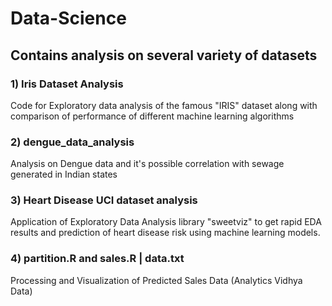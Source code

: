 # Data-Science

## Contains analysis on several variety of datasets

### 1) Iris Dataset Analysis
Code for Exploratory data analysis of the famous "IRIS" dataset along with comparison of performance of different machine learning algorithms

### 2) dengue_data_analysis 

Analysis on Dengue data and it's possible correlation with sewage generated in Indian states

### 3) Heart Disease UCI dataset analysis

Application of Exploratory Data Analysis library "sweetviz" to get rapid EDA results and prediction of heart disease risk using machine learning models.

### 4) partition.R and sales.R | data.txt

Processing and Visualization of Predicted Sales Data (Analytics Vidhya Data)

